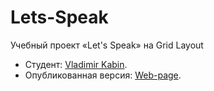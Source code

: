 # Lets-Speak
Учебный проект «Let's Speak» на Grid Layout
* Студент: [Vladimir Kabin](https://htmlacademy.ru/profile/id1479115).
* Опубликованная версия: [Web-page](https://mrkabin.github.io/Lets-Speak/index.html).
